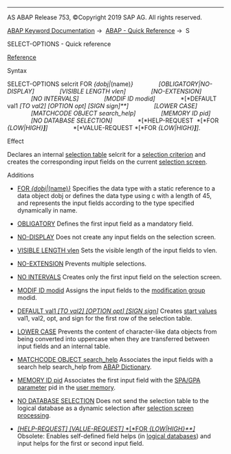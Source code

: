   

* * *

AS ABAP Release 753, ©Copyright 2019 SAP AG. All rights reserved.

[ABAP Keyword Documentation](https://help.sap.com/doc/abapdocu_753_index_htm/7.53/en-US/abenabap.htm) →  [ABAP - Quick Reference](https://help.sap.com/doc/abapdocu_753_index_htm/7.53/en-US/abenabap_shortref.htm) →  S

SELECT-OPTIONS - Quick reference

[Reference](https://help.sap.com/doc/abapdocu_753_index_htm/7.53/en-US/abapselect-options.htm)

Syntax

SELECT-OPTIONS selcrit FOR *{*dobj*|*(name)*}*
              *\[*OBLIGATORY*|*NO-DISPLAY*\]*
              *\[*VISIBLE LENGTH vlen*\]*
              *\[*NO-EXTENSION*\]*
              *\[*NO INTERVALS*\]*
              *\[*MODIF ID modid*\]*
              *\[*DEFAULT val1 *\[*TO val2*\]* *\[*OPTION opt*\]* *\[*SIGN sign*\]**\]*
              *\[*LOWER CASE*\]*
              *\[*MATCHCODE OBJECT search\_help*\]*
              *\[*MEMORY ID pid*\]*
              *\[*NO DATABASE SELECTION*\]*
              *\[*HELP-REQUEST  *\[*FOR *{*LOW*|*HIGH*}**\]**\]*
              *\[*VALUE-REQUEST *\[*FOR *{*LOW*|*HIGH*}**\]**\]*.

Effect

Declares an internal [selection table](https://help.sap.com/doc/abapdocu_753_index_htm/7.53/en-US/abenselection_table_glosry.htm "Glossary Entry") selcrit for a [selection criterion](https://help.sap.com/doc/abapdocu_753_index_htm/7.53/en-US/abenselection_criterion_glosry.htm "Glossary Entry") and creates the corresponding input fields on the current [selection screen](https://help.sap.com/doc/abapdocu_753_index_htm/7.53/en-US/abenselection_screen_glosry.htm "Glossary Entry").

Additions

-   [FOR *{*dobj*|*(name)*}*](https://help.sap.com/doc/abapdocu_753_index_htm/7.53/en-US/abapselect-options_for.htm)
    Specifies the data type with a static reference to a data object dobj or defines the data type using c with a length of 45, and represents the input fields according to the type specified dynamically in name.
    
-   [OBLIGATORY](https://help.sap.com/doc/abapdocu_753_index_htm/7.53/en-US/abapselect-options_screen.htm)
    Defines the first input field as a mandatory field.
    
-   [NO-DISPLAY](https://help.sap.com/doc/abapdocu_753_index_htm/7.53/en-US/abapselect-options_screen.htm)
    Does not create any input fields on the selection screen.
    
-   [VISIBLE LENGTH vlen](https://help.sap.com/doc/abapdocu_753_index_htm/7.53/en-US/abapselect-options_screen.htm)
    Sets the visible length of the input fields to vlen.
    
-   [NO-EXTENSION](https://help.sap.com/doc/abapdocu_753_index_htm/7.53/en-US/abapselect-options_screen.htm)
    Prevents multiple selections.
    
-   [NO INTERVALS](https://help.sap.com/doc/abapdocu_753_index_htm/7.53/en-US/abapselect-options_screen.htm)
    Creates only the first input field on the selection screen.
    
-   [MODIF ID modid](https://help.sap.com/doc/abapdocu_753_index_htm/7.53/en-US/abapselection-screen_modif_id.htm)
    Assigns the input fields to the [modification group](https://help.sap.com/doc/abapdocu_753_index_htm/7.53/en-US/abenmodification_group_glosry.htm "Glossary Entry") modid.
    
-   [DEFAULT val1 *\[*TO val2*\]* *\[*OPTION opt*\]* *\[*SIGN sign*\]*](https://help.sap.com/doc/abapdocu_753_index_htm/7.53/en-US/abapselect-options_value.htm)
    Creates [start values](https://help.sap.com/doc/abapdocu_753_index_htm/7.53/en-US/abenstart_value_glosry.htm "Glossary Entry") val1, val2, opt, and sign for the first row of the selection table.
    
-   [LOWER CASE](https://help.sap.com/doc/abapdocu_753_index_htm/7.53/en-US/abapselect-options_value.htm)
    Prevents the content of character-like data objects from being converted into uppercase when they are transferred between input fields and an internal table.
    
-   [MATCHCODE OBJECT search\_help](https://help.sap.com/doc/abapdocu_753_index_htm/7.53/en-US/abapselect-options_value.htm)
    Associates the input fields with a search help search\_help from [ABAP Dictionary](https://help.sap.com/doc/abapdocu_753_index_htm/7.53/en-US/abenabap_dictionary_glosry.htm "Glossary Entry").
    
-   [MEMORY ID pid](https://help.sap.com/doc/abapdocu_753_index_htm/7.53/en-US/abapselect-options_value.htm)
    Associates the first input field with the [SPA/GPA parameter](https://help.sap.com/doc/abapdocu_753_index_htm/7.53/en-US/abenspa_gpa_parameter_1_glosry.htm "Glossary Entry") pid in the [user memory](https://help.sap.com/doc/abapdocu_753_index_htm/7.53/en-US/abenuser_memory_glosry.htm "Glossary Entry").
    
-   [NO DATABASE SELECTION](https://help.sap.com/doc/abapdocu_753_index_htm/7.53/en-US/abapselect-options_no_db_sel.htm)
    Does not send the selection table to the logical database as a dynamic selection after [selection screen processing](https://help.sap.com/doc/abapdocu_753_index_htm/7.53/en-US/abenselscreen_processing_glosry.htm "Glossary Entry").
    
-   [*\[*HELP-REQUEST*\]* *\[*VALUE-REQUEST*\]* *\[*FOR *{*LOW*|*HIGH*}**\]*](https://help.sap.com/doc/abapdocu_753_index_htm/7.53/en-US/abapselect-options_ldb.htm)
    Obsolete: Enables self-defined field helps (in [logical databases](https://help.sap.com/doc/abapdocu_753_index_htm/7.53/en-US/abenlogical_data_base_glosry.htm "Glossary Entry")) and input helps for the first or second input field.